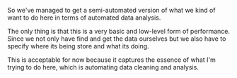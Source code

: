 So we've managed to get a semi-automated version of what we kind of want to do here in terms of automated data analysis.

The only thing is that this is a very basic and low-level form of performance. Since we not only have find and get the data ourselves but we also have to specify where its being store and what its doing. 

This is acceptable for now because it captures the essence of what I'm trying to do here, which is automating data cleaning and analysis. 
